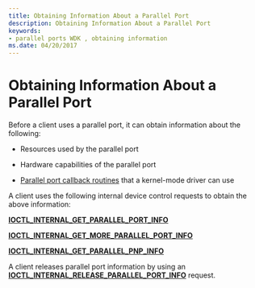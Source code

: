 ```yaml
---
title: Obtaining Information About a Parallel Port
description: Obtaining Information About a Parallel Port
keywords:
- parallel ports WDK , obtaining information
ms.date: 04/20/2017
---
```


# Obtaining Information About a Parallel Port





Before a client uses a parallel port, it can obtain information about the following:

-   Resources used by the parallel port

-   Hardware capabilities of the parallel port

-   [Parallel port callback routines](/windows-hardware/drivers/ddi/_parports/) that a kernel-mode driver can use

A client uses the following internal device control requests to obtain the above information:

[**IOCTL\_INTERNAL\_GET\_PARALLEL\_PORT\_INFO**](/windows-hardware/drivers/ddi/parallel/ni-parallel-ioctl_internal_get_parallel_port_info)

[**IOCTL\_INTERNAL\_GET\_MORE\_PARALLEL\_PORT\_INFO**](/windows-hardware/drivers/ddi/parallel/ni-parallel-ioctl_internal_get_more_parallel_port_info)

[**IOCTL\_INTERNAL\_GET\_PARALLEL\_PNP\_INFO**](/windows-hardware/drivers/ddi/parallel/ni-parallel-ioctl_internal_get_parallel_pnp_info)

A client releases parallel port information by using an [**IOCTL\_INTERNAL\_RELEASE\_PARALLEL\_PORT\_INFO**](/windows-hardware/drivers/ddi/parallel/ni-parallel-ioctl_internal_release_parallel_port_info) request.

 

